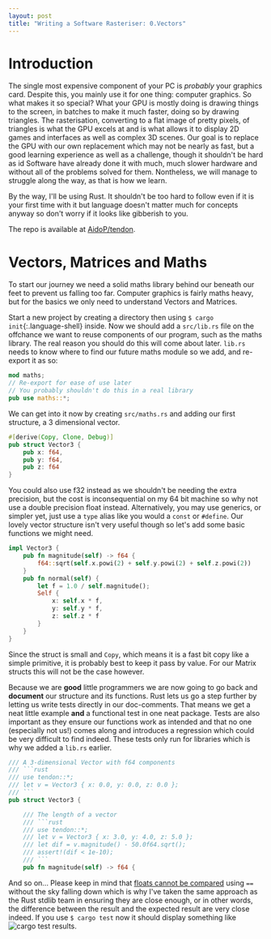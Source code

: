 ```yaml
---
layout: post
title: "Writing a Software Rasteriser: 0.Vectors"
---
```


# Introduction

The single most expensive component of your PC is *probably* your graphics card. Despite this, you mainly use it for one thing: computer graphics. So what makes it so special?
What your GPU is mostly doing is drawing things to the screen, in batches to make it much faster, doing so by drawing triangles.
The rasterisation, converting to a flat image of pretty pixels, of triangles is what the GPU excels at and is what allows it to display 2D games and interfaces as well as complex 3D scenes.
Our goal is to replace the GPU with our own replacement which may not be nearly as fast, but a good learning experience as well as a challenge, though it shouldn't be hard as id Software have already done it with much, much slower hardware and without all of the problems solved for them. Nontheless, we will manage to struggle along the way, as that is how we learn.

By the way, I'll be using Rust. It shouldn't be too hard to follow even if it is your first time with it but language doesn't matter much for concepts anyway so don't worry if it looks like gibberish to you.

The repo is available at [AidoP/tendon](https://github.com/AidoP/tendon).

# Vectors, Matrices and Maths

To start our journey we need a solid maths library behind our beneath our feet to prevent us falling too far. Computer graphics is fairly maths heavy, but for the basics we only need to understand Vectors and Matrices.

Start a new project by creating a directory then using `$ cargo init`{:.language-shell} inside. Now we should add a `src/lib.rs` file on the offchance we want to reuse components of our program, such as the maths library.
The real reason you should do this will come about later. `lib.rs` needs to know where to find our future maths module so we add, and re-export it as so:

~~~rust
mod maths;
// Re-export for ease of use later
// You probably shouldn't do this in a real library
pub use maths::*;
~~~

We can get into it now by creating `src/maths.rs` and adding our first structure, a 3 dimensional vector. 

~~~rust
#[derive(Copy, Clone, Debug)]
pub struct Vector3 {
    pub x: f64,
    pub y: f64,
    pub z: f64
}
~~~

You could also use f32 instead as we shouldn't be needing the extra precision, but the cost is inconsequential on my 64 bit machine so why not use a double precision float instead. Alternatively, you may use generics, or simpler yet, just use a `type` alias like you would a `const` or `#define`. Our lovely vector structure isn't very useful though so let's add some basic functions we might need.

~~~rust
impl Vector3 {
    pub fn magnitude(self) -> f64 {
        f64::sqrt(self.x.powi(2) + self.y.powi(2) + self.z.powi(2))
    }
    pub fn normal(self) {
        let f = 1.0 / self.magnitude();
        Self {
            x: self.x * f,
            y: self.y * f,
            z: self.z * f
        }
    }
}
~~~

Since the struct is small and `Copy`, which means it is a fast bit copy like a simple primitive, it is probably best to keep it pass by value. For our Matrix structs this will not be the case however.

Because we are **good** little programmers we are now going to go back and **document** our structure and its functions. Rust lets us go a step further by letting us write tests directly in our doc-comments. That means we get a neat little example **and** a functional test in one neat package. Tests are also important as they ensure our functions work as intended and that no one (especially not us!) comes along and introduces a regression which could be very difficult to find indeed. These tests only run for libraries which is why we added a `lib.rs` earlier.

~~~rust
/// A 3-dimensional Vector with f64 components
/// ```rust
/// use tendon::*;
/// let v = Vector3 { x: 0.0, y: 0.0, z: 0.0 };
/// ```
pub struct Vector3 {

    /// The length of a vector
    /// ```rust
    /// use tendon::*;
    /// let v = Vector3 { x: 3.0, y: 4.0, z: 5.0 };
    /// let dif = v.magnitude() - 50.0f64.sqrt();
    /// assert!(dif < 1e-10);
    /// ```
    pub fn magnitude(self) -> f64 {
~~~

And so on... Please keep in mind that [floats cannot be compared](https://bitbashing.io/comparing-floats.html) using `==` without the sky falling down which is why I've taken the same approach as the Rust stdlib team in ensuring they are close enough, or in other words, the difference between the result and the expected result are very close indeed. If you use `$ cargo test` now it should display something like ![cargo test results](/blog/assets/cargo_test_success.png).
